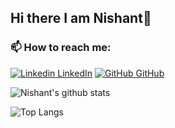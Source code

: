 ## Hi there I am Nishant👋

<!--
**el-psy-congroooo/el-psy-congroooo** is a ✨ _special_ ✨ repository because its `README.md` (this file) appears on your GitHub profile.

Here are some ideas to get you started:

- 🔭 I’m currently working on ...
- 🌱 I’m currently learning ...
- 👯 I’m looking to collaborate on ...
- 🤔 I’m looking for help with ...
- 💬 Ask me about ...
- 📫 How to reach me: ...
- 😄 Pronouns: ...
- ⚡ Fun fact: ...
-->

<!--
I am Nishant Awasthi and I do Python development and Web Scraping. I am also into competitive programming and problem-solving. I participate in competitive programming contest on platforms like Codechef, Hackerrank, and HackerEarth.



* 🔭 I’m currently working on REST APIs and Web Scraping.
* 🌱 I’m currently learning Flask, Flask-RESTful and to make **CRUD** and **REST** API.
* 👯 I’m looking to collaborate on Open Source Projects.
-->

### 📫 How to reach me:


[![Linkedin](https://i.stack.imgur.com/gVE0j.png) LinkedIn](https://www.linkedin.com/in/nishantawasthii/) [![GitHub](https://i.stack.imgur.com/tskMh.png) GitHub](https://github.com/el-psy-congroooo)



![Nishant's github stats](https://github-readme-stats.vercel.app/api?username=nishantawasthi&show_icons=true&count_private=true&theme=dracula)



![Top Langs](https://github-readme-stats.vercel.app/api/top-langs/?username=el-psy-congroooo&langs_count=6&layout=compact)
